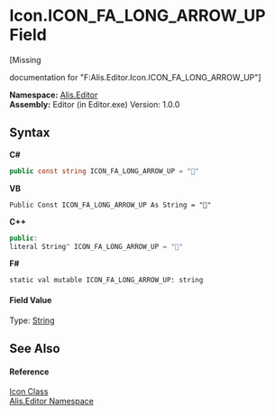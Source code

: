 # Icon.ICON_FA_LONG_ARROW_UP Field
 

\[Missing <summary> documentation for "F:Alis.Editor.Icon.ICON_FA_LONG_ARROW_UP"\]

**Namespace:**&nbsp;<a href="b150ade4-39de-a232-5f06-d3cdc1b2c538">Alis.Editor</a><br />**Assembly:**&nbsp;Editor (in Editor.exe) Version: 1.0.0

## Syntax

**C#**<br />
``` C#
public const string ICON_FA_LONG_ARROW_UP = ""
```

**VB**<br />
``` VB
Public Const ICON_FA_LONG_ARROW_UP As String = ""
```

**C++**<br />
``` C++
public:
literal String^ ICON_FA_LONG_ARROW_UP = ""
```

**F#**<br />
``` F#
static val mutable ICON_FA_LONG_ARROW_UP: string
```


#### Field Value
Type: <a href="https://docs.microsoft.com/dotnet/api/system.string" target="_blank">String</a>

## See Also


#### Reference
<a href="cc0f883c-67f8-f772-c6d7-a60b129f22a7">Icon Class</a><br /><a href="b150ade4-39de-a232-5f06-d3cdc1b2c538">Alis.Editor Namespace</a><br />